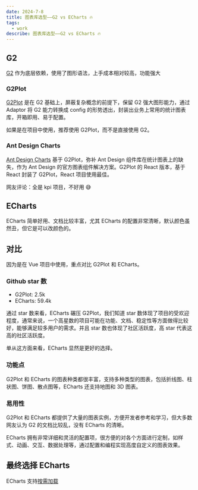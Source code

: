 ```yaml
---
date: 2024-7-8
title: 图表库选型——G2 vs ECharts 🔥
tags:
  - work
describe: 图表库选型——G2 vs ECharts 🔥
---
```


## G2

[G2](https://g2.antv.antgroup.com/) 作为底层依赖，使用了图形语法，上手成本相对较高，功能强大

### G2Plot

[G2Plot](https://g2plot.antv.antgroup.com/) 是在 G2 基础上，屏蔽复杂概念的前提下，保留 G2 强大图形能力，通过 Adaptor 将 G2 能力转换成 config 的形势透出，封装出业务上常用的统计图表库，开箱即用、易于配置。

如果是在项目中使用，推荐使用 G2Plot，而不是直接使用 G2。

### Ant Design Charts

[Ant Design Charts](https://ant-design-charts.antgroup.com/) 基于 G2Plot，弥补 Ant Design 组件库在统计图表上的缺失，作为 Ant Design 的官方图表组件解决方案。G2Plot 的 React 版本，基于 React 封装了 G2Plot，React 项目使用最佳。

网友评论：全是 kpi 项目，不好用 😅

## ECharts

ECharts 简单好用、文档比较丰富，尤其 ECharts 的配置非常清晰，默认颜色虽然丑，但它是可以改颜色的。

## 对比

因为是在 Vue 项目中使用，重点对比 G2Plot 和 ECharts。

### Github star 数

- G2Plot: 2.5k
- ECharts: 59.4k

通过 star 数来看，ECharts 碾压 G2Plot，我们知道 star 数体现了项目的受欢迎程度，通常来说，一个高星数的项目可能在功能、文档、稳定性等方面做得比较好，能够满足较多用户的需求。并且 star 数也体现了社区活跃度，高 star 代表这高的社区活跃度。

单从这方面来看，ECharts 显然是更好的选择。

### 功能点

G2Plot 和 ECharts 的图表种类都很丰富，支持多种类型的图表，包括折线图、柱状图、饼图、散点图等，ECharts 还支持地图和 3D 图表。

### 易用性

G2Plot 和 ECharts 都提供了大量的图表实例，方便开发者参考和学习，但大多数网友认为 G2 的文档比较乱，没有 ECharts 的清晰。

ECharts 拥有非常详细和灵活的配置项，很方便的对各个方面进行定制，如样式、动画、交互、数据处理等，通过配置和编程实现高度自定义的图表效果。

## 最终选择 ECharts

ECharts 支持[按需加载](https://echarts.apache.org/handbook/zh/basics/import)
